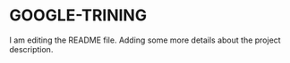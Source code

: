 # GOOGLE-TRINING
I am editing the README file. Adding some more details about the project description.

